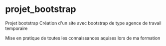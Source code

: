 # projet_bootstrap

Projet bootstrap
Création d'un site avec bootstrap de type agence de travail temporaire

Mise en pratique de toutes les connaissances aquises lors de ma formation
